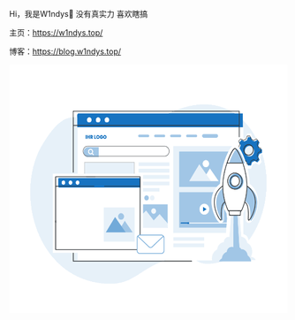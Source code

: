 Hi，我是W1ndys👋
没有真实力
喜欢瞎搞

主页：https://w1ndys.top/

博客：https://blog.w1ndys.top/

<div align="center">
  <img src="https://github.com/abdulrahim-ramadan/abdulrahim-ramadan/blob/main/Files/abdulrahim-Ramadan.gif" width="600" height="450"/>
</div>
